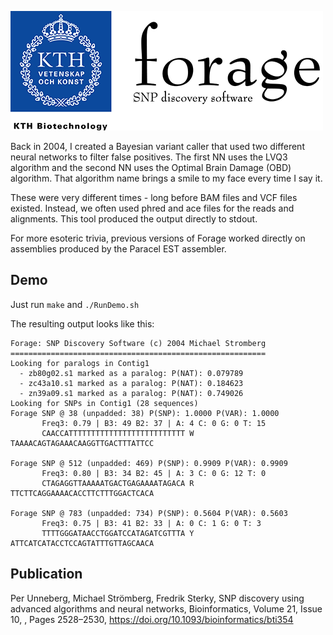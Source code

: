 ![Forage](https://github.com/MichaelStromberg-KTH/Forage/raw/main/forage.png)

Back in 2004, I created a Bayesian variant caller that used two different neural networks to filter false positives. The first NN uses the LVQ3 algorithm and the second NN uses the Optimal Brain Damage (OBD) algorithm. That algorithm name brings a smile to my face every time I say it.

These were very different times - long before BAM files and VCF files existed. Instead, we often used phred and ace files for the reads and alignments. This tool produced the output directly to stdout.

For more esoteric trivia, previous versions of Forage worked directly on assemblies produced by the Paracel EST assembler.

## Demo

Just run `make` and `./RunDemo.sh`

The resulting output looks like this:

```
Forage: SNP Discovery Software (c) 2004 Michael Stromberg
=========================================================
Looking for paralogs in Contig1
  - zb80g02.s1 marked as a paralog: P(NAT): 0.079789
  - zc43a10.s1 marked as a paralog: P(NAT): 0.184623
  - zn39a09.s1 marked as a paralog: P(NAT): 0.749026
Looking for SNPs in Contig1 (28 sequences)
Forage SNP @ 38 (unpadded: 38) P(SNP): 1.0000 P(VAR): 1.0000
       Freq3: 0.79 | B3: 49 B2: 37 | A: 4 C: 0 G: 0 T: 15
       CAACCATTTTTTTTTTTTTTTTTTTTTTTTTT W TAAAACAGTAGAAACAAGGTTGACTTTATTCC

Forage SNP @ 512 (unpadded: 469) P(SNP): 0.9909 P(VAR): 0.9909
       Freq3: 0.80 | B3: 34 B2: 45 | A: 3 C: 0 G: 12 T: 0
       CTAGAGGTTAAAAATGACTGAGAAAATAGACA R TTCTTCAGGAAAACACCTTCTTTGGACTCACA

Forage SNP @ 783 (unpadded: 734) P(SNP): 0.5604 P(VAR): 0.5603
       Freq3: 0.75 | B3: 41 B2: 33 | A: 0 C: 1 G: 0 T: 3
       TTTTGGGATAACCTGGATCCATAGATCGTTTA Y ATTCATCATACCTCCAGTATTTGTTAGCAACA
```

## Publication

Per Unneberg, Michael Strömberg, Fredrik Sterky, SNP discovery using advanced algorithms and neural networks, Bioinformatics, Volume 21, Issue 10, , Pages 2528–2530, https://doi.org/10.1093/bioinformatics/bti354
